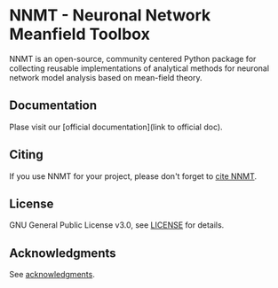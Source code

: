 # NNMT - Neuronal Network Meanfield Toolbox

NNMT is an open-source, community centered Python package for collecting
reusable implementations of analytical methods for neuronal network model
analysis based on mean-field theory.

## Documentation

Plase visit our [official documentation](link to official doc).

## Citing

If you use NNMT for your project, please don't forget to
[cite NNMT](docs/source/citing.rst).

## License

GNU General Public License v3.0, see [LICENSE](LINCENSE) for details.

## Acknowledgments

See [acknowledgments](docs/source/acknowledgments.rst).